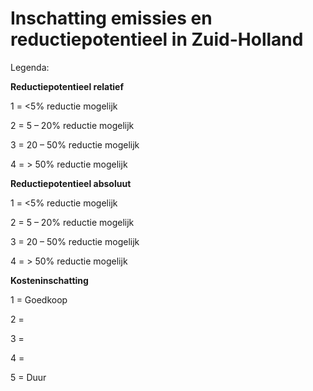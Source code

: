 # Inschatting emissies en reductiepotentieel in Zuid-Holland

Legenda:



**Reductiepotentieel relatief**

1 = <5% reductie mogelijk

2 = 5 – 20% reductie mogelijk

3 = 20 – 50% reductie mogelijk

4 = > 50% reductie mogelijk

**Reductiepotentieel absoluut**

1 = <5% reductie mogelijk

2 = 5 – 20% reductie mogelijk

3 = 20 – 50% reductie mogelijk

4 = > 50% reductie mogelijk


**Kosteninschatting**

1 = Goedkoop

2 =

3 =

4 =

5 = Duur
 